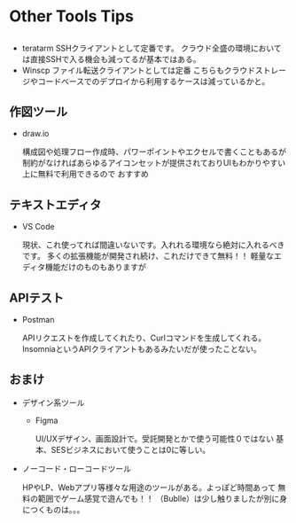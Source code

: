 # Other Tools Tips

## 
- teratarm
    SSHクライアントとして定番です。
    クラウド全盛の環境においては直接SSHで入る機会も減ってるが基本ではある。
- Winscp
    ファイル転送クライアントとしては定番
    こちらもクラウドストレージやコードベースでのデプロイから利用するケースは減っているかと。


## 作図ツール
- draw.io

    構成図や処理フロー作成時、パワーポイントやエクセルで書くこともあるが
    制約がなければあらゆるアイコンセットが提供されておりUIもわかりやすい上に無料で利用できるので
    おすすめ

## テキストエディタ
- VS Code

    現状、これ使ってれば間違いないです。入れれる環境なら絶対に入れるべきです。
    多くの拡張機能が開発され続け、これだけできて無料！！
    軽量なエディタ機能だけのものもありますが


## APIテスト
- Postman

    APIリクエストを作成してくれたり、Curlコマンドを生成してくれる。
    InsomniaというAPIクライアントもあるみたいだが使ったことない。

## おまけ

- デザイン系ツール
    - Figma
        
        UI/UXデザイン、画面設計で。受託開発とかで使う可能性０ではない
        基本、SESビジネスにおいて使うことは0に等しい。

- ノーコード・ローコードツール

    HPやLP、Webアプリ等様々な用途のツールがある。よっぽど時間あって
    無料の範囲でゲーム感覚で遊んでも！！
    （Bublle）は少し触りましたが別に身につくものは。。。
